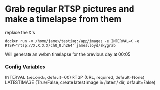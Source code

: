 # Grab regular RTSP pictures and make a timelapse from them

replace the X's

```
docker run -v /home/james/testing:/app/images -e INTERVAL=X -e RTSP="rtsp://X.X.X.X/ch0_0.h264" jameslloyd/skygrab
```
Will generate an webm timelapse for the previous day at 00:05 


### Config Variables
INTERVAL (seconds, default=60)
RTSP (URL, required, default=None)
LATESTIMAGE (True/False, create latest image in /latest/ dir, default=False)
